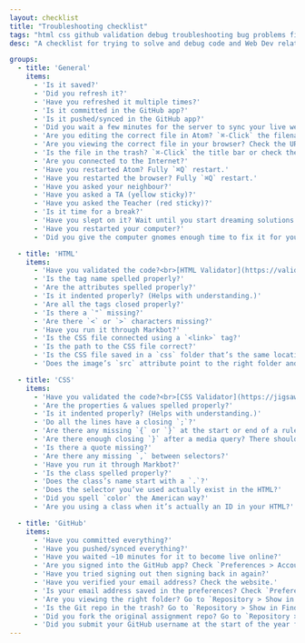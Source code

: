 ```yaml
---
layout: checklist
title: "Troubleshooting checklist"
tags: "html css github validation debug troubleshooting bug problems fix help checklist"
desc: "A checklist for trying to solve and debug code and Web Dev related problems."

groups:
  - title: 'General'
    items:
      - 'Is it saved?'
      - 'Did you refresh it?'
      - 'Have you refreshed it multiple times?'
      - 'Is it committed in the GitHub app?'
      - 'Is it pushed/synced in the GitHub app?'
      - 'Did you wait a few minutes for the server to sync your live website?'
      - 'Are you editing the correct file in Atom? `⌘-Click` the filename in the window’s title bar.'
      - 'Are you viewing the correct file in your browser? Check the URL folders against the folder structure on your computer.'
      - 'Is the file in the trash? `⌘-Click` the title bar or check the URL.'
      - 'Are you connected to the Internet?'
      - 'Have you restarted Atom? Fully `⌘Q` restart.'
      - 'Have you restarted the browser? Fully `⌘Q` restart.'
      - 'Have you asked your neighbour?'
      - 'Have you asked a TA (yellow sticky)?'
      - 'Have you asked the Teacher (red sticky)?'
      - 'Is it time for a break?'
      - 'Have you slept on it? Wait until you start dreaming solutions.'
      - 'Have you restarted your computer?'
      - 'Did you give the computer gnomes enough time to fix it for you?'

  - title: 'HTML'
    items:
      - 'Have you validated the code?<br>[HTML Validator](https://validator.w3.org/) or Markbot'
      - 'Is the tag name spelled properly?'
      - 'Are the attributes spelled properly?'
      - 'Is it indented properly? (Helps with understanding.)'
      - 'Are all the tags closed properly?'
      - 'Is there a `"` missing?'
      - 'Are there `<` or `>` characters missing?'
      - 'Have you run it through Markbot?'
      - 'Is the CSS file connected using a `<link>` tag?'
      - 'Is the path to the CSS file correct?'
      - 'Is the CSS file saved in a `css` folder that’s the same location as your `index.html`?'
      - 'Does the image’s `src` attribute point to the right folder and file?'

  - title: 'CSS'
    items:
      - 'Have you validated the code?<br>[CSS Validator](https://jigsaw.w3.org/css-validator/) or Markbot'
      - 'Are the properties & values spelled properly?'
      - 'Is it indented properly? (Helps with understanding.)'
      - 'Do all the lines have a closing `;`?'
      - 'Are there any missing `{` or `}` at the start or end of a ruleset?'
      - 'Are there enough closing `}` after a media query? There should be 2.'
      - 'Is there a quote missing?'
      - 'Are there any missing `,` between selectors?'
      - 'Have you run it through Markbot?'
      - 'Is the class spelled properly?'
      - 'Does the class’s name start with a `.`?'
      - 'Does the selector you’ve used actually exist in the HTML?'
      - 'Did you spell `color` the American way?'
      - 'Are you using a class when it’s actually an ID in your HTML?'

  - title: 'GitHub'
    items:
      - 'Have you committed everything?'
      - 'Have you pushed/synced everything?'
      - 'Have you waited ~10 minutes for it to become live online?'
      - 'Are you signed into the GitHub app? Check `Preferences > Accounts`'
      - 'Have you tried signing out then signing back in again?'
      - 'Have you verified your email address? Check the website.'
      - 'Is your email address saved in the preferences? Check `Preferences > Git`'
      - 'Are you viewing the right folder? Go to `Repository > Show in Finder`'
      - 'Is the Git repo in the trash? Go to `Repository > Show in Finder`'
      - 'Did you fork the original assignment repo? Go to `Repository > Repository Settings…`; is the Algonquin Web Dev username (acgd-webdev-*) in the “Remote” URL?'
      - 'Did you submit your GitHub username at the start of the year for the grade submission to work? Ask [Thomas](mailto:thomas.bradley@algonquincollege.com) for confirmation.'
---
```

